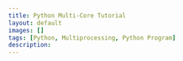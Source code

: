 ```yaml
--- 
title: Python Multi-Core Tutorial
layout: default
images: []
tags: [Python, Multiprocessing, Python Program]
description: 
---
```



